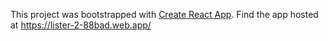 This project was bootstrapped with [Create React App](https://github.com/facebook/create-react-app).
Find the app hosted at https://lister-2-88bad.web.app/
##
